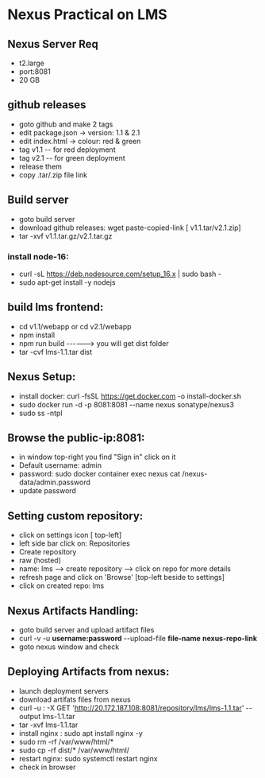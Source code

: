 # Nexus Practical on LMS

## Nexus Server Req
- t2.large
- port:8081
- 20 GB
## github releases
- goto github and make 2 tags
- edit package.json -> version: 1.1 & 2.1
- edit index.html -> colour: red & green
- tag v1.1 -- for red deployment
- tag v2.1 -- for green deployment
- release them 
- copy .tar/.zip file link

## Build server
- goto build server 
- download github releases: wget paste-copied-link [ v1.1.tar/v2.1.zip]
- tar -xvf v1.1.tar.gz/v2.1.tar.gz
### install node-16:
- curl -sL https://deb.nodesource.com/setup_16.x | sudo bash -
- sudo apt-get install -y nodejs

## build lms frontend:
- cd v1.1/webapp or cd v2.1/webapp
- npm install
- npm run build ------> you will get dist folder
- tar -cvf lms-1.1.tar dist

## Nexus Setup:
- install docker: curl -fsSL https://get.docker.com -o install-docker.sh
- sudo docker run -d -p 8081:8081 --name nexus sonatype/nexus3
- sudo ss -ntpl

## Browse the public-ip:8081:
- in window top-right you find "Sign in" click on it
- Default username: admin
- password: sudo docker container exec nexus cat /nexus-data/admin.password
- update password

## Setting custom repository:
- click on settings icon [ top-left]
- left side bar click on: Repositories
- Create repository
- raw (hosted)
- name: lms  --> create repository --> click on repo for more details
- refresh page and click on 'Browse' [top-left beside to settings]
- click on created repo: lms

## Nexus Artifacts Handling:
- goto build server and upload artifact files
- curl -v -u **username:password** --upload-file **file-name** **nexus-repo-link**
- goto nexus window and check

## Deploying Artifacts from nexus:
- launch deployment servers
- download artifats files from nexus
- curl -u <username>:<password> -X GET 'http://20.172.187.108:8081/repository/lms/lms-1.1.tar' --output lms-1.1.tar
- tar -xvf lms-1.1.tar
- install nginx : sudo apt install nginx -y
- sudo rm -rf /var/www/html/*
- sudo cp -rf dist/* /var/www/html/
- restart nginx: sudo systemctl restart nginx
- check in browser


